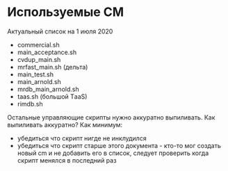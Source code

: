 # Используемые CM
Актуальный список на 1 июля 2020
  - commercial.sh
  - main_acceptance.sh
  - cvdup_main.sh
  - mrfast_main.sh (дельта)
  - main_test.sh
  - main_arnold.sh
  - mrdb_main_arnold.sh
  - taas.sh (большой ТaaS)
  - rimdb.sh

Остальные управляющие скрипты нужно аккуратно выпиливать. Как выпиливать аккуратно? Как минимум:
  - убедиться что скрипт нигде не инклудился
  - убедиться что скрипт старше этого документа - кто-то мог создать новый cm и не добавить его в список, следует проверить когда скрипт менялся в последний раз

